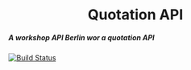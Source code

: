 <h1 align="center">
Quotation API
    <br>
</h1>

<h5>A workshop API Berlin wor a quotation API</h3>

[![Build Status](https://github.com/MedUnes/quotation-api/workflows/checks/badge.svg?style=flat-square)](https://github.com/MedUnes/quotation-api/actions?query=workflow%3A%22checks%22)